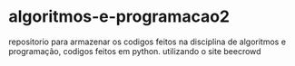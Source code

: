 # algoritmos-e-programacao2
repositorio para armazenar os codigos feitos na disciplina de algoritmos e programação,
codigos feitos em python. utilizando o site beecrowd
